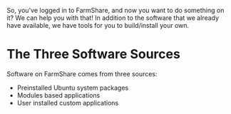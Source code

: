 So, you've logged in to FarmShare, and now you want to do something on it?  We can help you with that!  In addition to the software that we already have available, we have tools for you to build/install your own.

# The Three Software Sources

Software on FarmShare comes from three sources:

* Preinstalled Ubuntu system packages
* Modules based applications
* User installed custom applications
